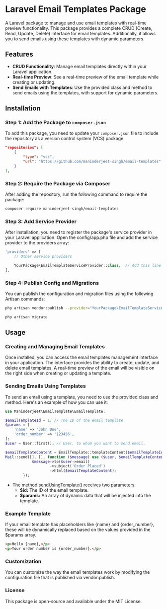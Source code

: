 # Laravel Email Templates Package

A Laravel package to manage and use email templates with real-time preview functionality. This package provides a complete CRUD (Create, Read, Update, Delete) interface for email templates. Additionally, it allows you to send emails using these templates with dynamic parameters.

## Features

- **CRUD Functionality**: Manage email templates directly within your Laravel application.
- **Real-time Preview**: See a real-time preview of the email template while creating or updating.
- **Send Emails with Templates**: Use the provided class and method to send emails using the templates, with support for dynamic parameters.

## Installation

### Step 1: Add the Package to `composer.json`

To add this package, you need to update your `composer.json` file to include the repository as a version control system (VCS) package.

```json
"repositories": [
    {
        "type": "vcs",
        "url": "https://github.com/maninderjeet-singh/email-templates"
    }
],
```

### Step 2: Require the Package via Composer

After adding the repository, run the following command to require the package:

```bash
composer require maninderjeet-singh/email-templates
```

### Step 3: Add Service Provider

After installation, you need to register the package's service provider in your Laravel application. Open the config/app.php file and add the service provider to the providers array:

```php
'providers' => [
    // Other service providers

    YourPackage\EmailTemplateServiceProvider::class,  // Add this line
],
```

### Step 4: Publish Config and Migrations

You can publish the configuration and migration files using the following Artisan commands:

```bash
php artisan vendor:publish --provider="YourPackage\EmailTemplateServiceProvider"
```
```bash
php artisan migrate
```
    
## Usage

### Creating and Managing Email Templates

Once installed, you can access the email templates management interface in your application. The interface provides the ability to create, update, and delete email templates. A real-time preview of the email will be visible on the right side when creating or updating a template.

### Sending Emails Using Templates

To send an email using a template, you need to use the provided class and method. Here's an example of how you can use it:

```php
use Maninderjeet\EmailTemplate\EmailTemplate;

$emailTemplateId = 1; // The ID of the email template
$params = [
    'name' => 'John Doe',
    'order_number' => '123456',
];
$user = User::first(); // User, to whom you want to send email.

$emailTemplateContent = EmailTemplate::templateContent($emailTemplateId, $params);
Mail::send([], [], function ($message) use ($user, $emailTemplateContent) {
            $message->to($user->email)
                    ->subject('Order Placed')
                    ->html($emailTemplateContent);
        });
```
            
- The method sendUsingTemplate() receives two parameters:
    - **$id:** The ID of the email template.
    - **$params:** An array of dynamic data that will be injected into the template.

### Example Template

If your email template has placeholders like {name} and {order_number}, these will be dynamically replaced based on the values provided in the $params array.

```html
<p>Hello {name},</p>
<p>Your order number is {order_number}.</p>
```

### Customization
You can customize the way the email templates work by modifying the configuration file that is published via vendor:publish.

### License
This package is open-source and available under the MIT License.

